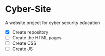 # Cyber-Site
A website project for cyber security education 
- [x] Create repository
- [ ] Create the HTML pages
- [ ] Create CSS
- [ ] Create JS
